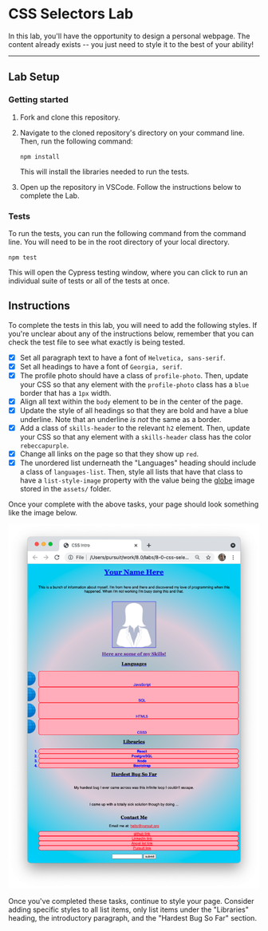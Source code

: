 # CSS Selectors Lab

In this lab, you'll have the opportunity to design a personal webpage. The content already exists -- you just need to style it to the best of your ability!

---

## Lab Setup

### Getting started

1. Fork and clone this repository.

1. Navigate to the cloned repository's directory on your command line. Then, run the following command:

   ```
   npm install
   ```

   This will install the libraries needed to run the tests.

1. Open up the repository in VSCode. Follow the instructions below to complete the Lab.

### Tests

To run the tests, you can run the following command from the command line. You will need to be in the root directory of your local directory.

```
npm test
```

This will open the Cypress testing window, where you can click to run an individual suite of tests or all of the tests at once.

## Instructions

To complete the tests in this lab, you will need to add the following styles. If you're unclear about any of the instructions below, remember that you can check the test file to see what exactly is being tested.

- [x] Set all paragraph text to have a font of `Helvetica, sans-serif`.
- [x] Set all headings to have a font of `Georgia, serif`.
- [x] The profile photo should have a class of `profile-photo`. Then, update your CSS so that any element with the `profile-photo` class has a `blue` border that has a `1px` width.
- [x] Align all text within the `body` element to be in the center of the page.
- [x] Update the style of all headings so that they are bold and have a blue underline. Note that an underline _is not_ the same as a border.
- [x] Add a class of `skills-header` to the relevant `h2` element. Then, update your CSS so that any element with a `skills-header` class has the color `rebeccapurple`.
- [x] Change all links on the page so that they show up `red`.
- [x] The unordered list underneath the "Languages" heading should include a class of `languages-list`. Then, style all lists that have that class to have a `list-style-image` property with the value being the [globe](./assets/globe.png) image stored in the `assets/` folder.

Once your complete with the above tasks, your page should look something like the image below.

![Completed lab image.](./assets/styled-page.png)

Once you've completed these tasks, continue to style your page. Consider adding specific styles to all list items, only list items under the "Libraries" heading, the introductory paragraph, and the "Hardest Bug So Far" section.
